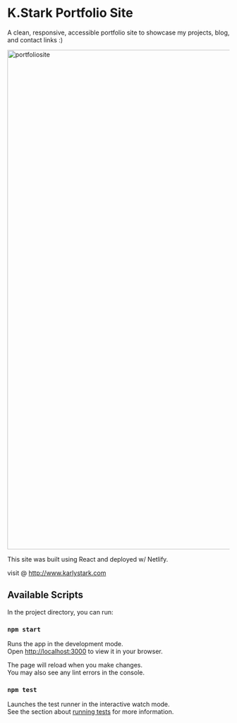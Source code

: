 # K.Stark Portfolio Site

A clean, responsive, accessible portfolio site to showcase my projects, blog, and contact links :) 


<img width="1134" alt="portfoliosite" src="https://github.com/karlystark/portfolio/assets/110060273/b362aecc-0d8c-4be7-9cb7-718a1ccb3af8">

This site was built using React and deployed w/ Netlify. 

visit @ http://www.karlystark.com 


## Available Scripts

In the project directory, you can run:

### `npm start`

Runs the app in the development mode.\
Open [http://localhost:3000](http://localhost:3000) to view it in your browser.

The page will reload when you make changes.\
You may also see any lint errors in the console.

### `npm test`

Launches the test runner in the interactive watch mode.\
See the section about [running tests](https://facebook.github.io/create-react-app/docs/running-tests) for more information.


